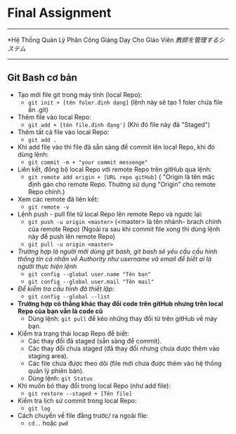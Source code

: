 # **Final Assignment**
*** 
*Hệ Thống Quản Lý Phân Công Giảng Dạy Cho Giáo Viên
*教師を管理するシステム* 
***
 ## **Git Bash cơ bản** 
- Tạo mới file git trong máy tính (local Repo):
  * `git init + [tên foler.định dạng]` (lệnh này sẽ tạo 1 foler chứa file ẩn .git)
- Thêm file vào local Repo:
  * `git add + [tên file.định đạng']` (Khi đó file này đã "Staged")
- Thêm tất cả file vào local Repo:
  * `git add .`
- Khi add file vào thì file đã sẵn sàng để commit lên local Repo, khi đó dùng lệnh:
  * `git commit -m + "your commit messenge"`
- Liên kết, đồng bộ local Repo với remote Repo trên gitHub qua lệnh:
  * `git remote add origin + [URL repo gitHub]` ( "Origin là tên mặc định gán cho remote Repo. Thường sử dụng "Origin" cho remote Repo chính.)
- Xem các remote đã liên kết:
  * `git remote -v`
- Lệnh push - pull file từ local Repo lên remote Repo và ngược lại:
  * `git push -u origin <master>` (\<master> là tên nhánh- brach chính của remote Repo) (Ngoài ra sau khi commit file xong thì dùng lệnh này để push lên remote Repo)
  * `git pull -u origin <master>`
- *Trường hợp là người mới dùng git bash, git bash sẽ yêu cầu cấu hình thông tin cá nhân về Authority như username và email để biết ai là người thực hiện lệnh*
  * `git config --global user.name "Tên bạn"`
  *  `git config --global user.mail "Tên mail"`
- *Để kiểm tra cấu hình đã thiết lập:*
  * `git config --global --list`
- **Trường hợp có thằng khác thay đổi code trên gitHub nhưng trên local Repo của bạn vẫn là code cũ**
  * Dùng lệnh: `git pull` để kéo những thay đổi từ trên gitHub về máy bạn.
- Kiểm tra trạng thái locap Repo để biết:
  * Các thay đổi đã staged (sẵn sàng để commit).
  * Các thay đổi chưa staged (đã thay đổi nhưng chưa được thêm vào staging area).
  * Các file chưa được theo dõi (file mới chưa được thêm vào hệ thống quản lý phiên bản).
  * Dùng lệnh: `git Status`
- Khi muốn bỏ thay đổi trong local Repo (như add file):
  * `git restore --staged + [Tên file]`
- Kiểm tra lịch sử commit trong local Repo:
  * `git log`
- Cách chuyển về file đằng trước/ ra ngoài file:
  * `cd..` hoặc `pwd`
    
